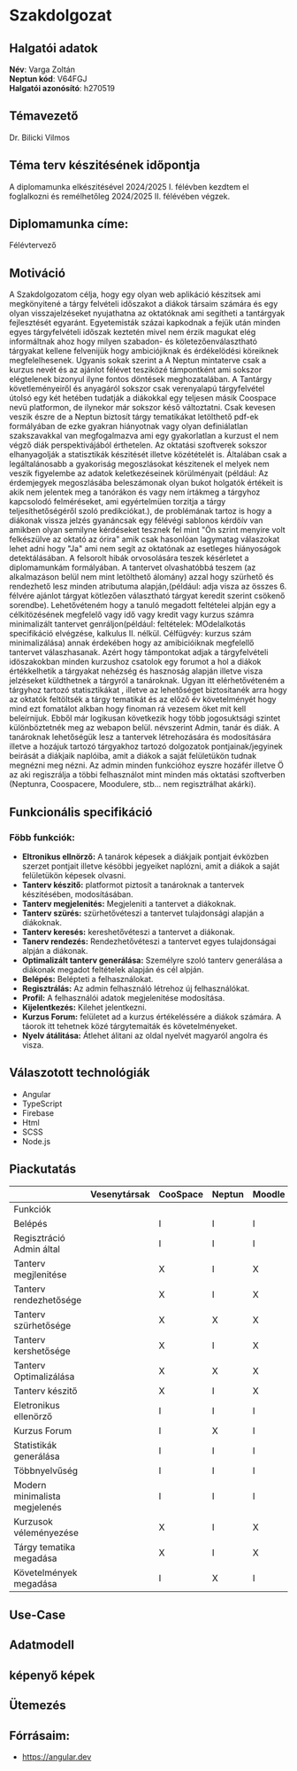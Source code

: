 # **Szakdolgozat**

## Halgatói adatok
**Név**: Varga Zoltán  
**Neptun kód**: V64FGJ  
**Halgatói azonósító**: h270519  
## Témavezető
Dr. Bilicki Vilmos    
## Téma terv készitésének időpontja
A diplomamunka elkészitésével 2024/2025 I. félévben kezdtem el foglalkozni és remélhetőleg 2024/2025 II. félévében végzek.
## Diplomamunka címe:
Félévtervező
## Motiváció
A Szakdolgozatom célja, hogy egy olyan web aplikáció készitsek ami megkönyitené a tárgy felvételi időszakot a diákok társaim számára és egy olyan visszajelzéseket nyujathatna az oktatóknak ami segítheti a tantárgyak fejlesztését egyaránt.
Egyetemisták százai kapkodnak a fejük után minden egyes tárgyfelvételi időszak keztetén mivel nem érzik magukat elég informáltnak ahoz hogy milyen szabadon- és köletezőenválasztható tárgyakat kellene felvenijük hogy ambiciójiknak és érdékelödési köreiknek megfelelhesenek. Ugyanis sokak szerint a A Neptun mintaterve csak a kurzus nevét és az ajánlot félévet tesziközé támpontként ami sokszor elégtelenek bizonyul ilyne fontos döntések meghozatalában. A Tantárgy követleményeiről és anyagáról sokszor csak verenyalapú tárgyfelvétel útolsó egy két hetében tudatják a diákokkal egy teljesen másik Coospace nevü platformon, de ilynekor már sokszor késő változtatni. Csak kevesen veszik észre de a Neptun biztosít tárgy tematikákat letölthető pdf-ek formályában de ezke gyakran hiányotnak vagy olyan definiálatlan szakszavakkal van megfogalmazva ami egy gyakorlatlan a kurzust el nem végző diák perspektivájából érthetelen. Az oktatási szoftverek sokszor elhanyagolják a statisztikák készitését illetve közétételét is. Általában csak a legáltalánosabb a gyakoriság megoszlásokat készitenek el melyek nem veszik figyelembe az adatok keletkezéseinek körülményait (például: Az érdemjegyek megoszlásába beleszámonak olyan bukot holgatók értékeit is akik nem jelentek meg a tanórákon és vagy nem írtákmeg a tárgyhoz kapcsolodó felméréseket, ami egyértelmüen torzitja a tárgy teljesíthetőségéről szoló predikciókat.), de problémának tartoz is hogy a diákonak vissza jelzés gyanáncsak egy félévégi sablonos kérdöív van amikben olyan semilyne kérdéseket tesznek fel mint "Ön szrint menyire volt felkészülve az oktató az órira" amik csak hasonlóan lagymatag válaszokat lehet adni hogy "Ja" ami nem segít az oktatónak az esetleges hiányoságok detektálásában.
A felsorolt hibák orvosolására teszek késérletet a diplomamunkám formályában. 
A tantervet olvashatóbbá teszem (az alkalmazáson belül nem mint letölthető álomány) azzal hogy szürhető és rendezhető lesz minden atributuma alapján,(például: adja visza az összes 6. félvére ajánlot tárgyat kötlezően választható tárgyat keredit szerint csökenő sorendbe). 
Lehetővéteném hogy a tanuló megadott feltételei alpján egy a célkitözésének megfelelő vagy idő vagy kredit vagy kurzus számra minimalizált tantervet genráljon(például: feltételek: MOdelalkotás specifikáció elvégzése, kalkulus II. nélkül. Célfügvéy: kurzus szám minimalizálása) annak érdekében hogy az amibicióiknak megfelellő tantervet válaszhasanak.
Azért hogy támpontokat adjak a tárgyfelvételi idöszakokban minden kurzushoz csatolok egy forumot a hol a diákok értékkelhetik a tárgyakat nehézség és hasznoság alapján illetve visza jelzéseket küldthetnek a tárgyról a tanároknak. Ugyan itt elérhetővéteném a tárgyhoz tartozó statisztikákat , illetve az lehetőséget biztositanék arra hogy az oktatók feltöltsék a tárgy tematikát és az előző év követelményét hogy mind ezt fomatálot alkban hogy finoman rá vezesem öket mit kell beleírnijuk.
Ebből már logikusan következik hogy több jogosuktsági szintet különböztetnék meg az webapon belül. névszerint Admin, tanár és diák. A tanároknak lehetőségük lesz a tantervek létrehozására és modosítására illetve a hozájuk tartozó tárgyakhoz tartozó dolgozatok pontjainak/jegyinek beirását a diákjaik naplóiba, amit a diákok a saját felületükön tudnak megnézni meg nézni. Az admin minden funkcióhoz eyszre hozáfér illetve Ö az aki regiszrálja a többi felhasználot mint minden más oktatási szoftverben (Neptunra, Coospacere, Moodulere, stb... nem regisztrálhat akárki).     
## Funkcionális specifikáció
### Föbb funkciók:
- **Eltronikus ellnörző:** A tanárok képesek a diákjaik pontjait évközben szerzet pontjait illetve késöbbi jegyeiket naplózni, amit a diákok a saját felületükön képesek olvasni.  
- **Tanterv készitő:** platformot piztosít a tanároknak a tantervek készitésében, modosításában.  
- **Tanterv megjelenités:** Megjeleniti a tantervet a diákoknak.  
- **Tanterv szürés:** szürhetővéteszi a tantervet tulajdonsági alapján a diákoknak.  
- **Tanterv keresés:** kereshetővéteszi a tantervet a diákonak.  
- **Tanerv rendezés:** Rendezhetővéteszi a tantervet egyes tulajdonságai alpján a diákonak.  
- **Optimalizált tanterv generálása:** Személyre szoló tanterv generálása a diákonak megadot feltételek alapján és cél alpján.  
- **Belépés:** Belépteti a felhasználokat.  
- **Regisztrálás:** Az admin felhasználó létrehoz új felhasználókat.  
- **Profil:** A felhasználói adatok megjelenitése modosítása.  
- **Kijelentkezés:** Kilehet jelentkezni.  
- **Kurzus Forum:** felületet ad a kurzus értékeléssére a diákok számára. A táorok itt tehetnek közé tárgytemaiták és követelményeket.  
- **Nyelv átálitása:** Átlehet álitani az oldal nyelvét magyaról angolra és visza.  
## Válaszotott technológiák
- Angular  
- TypeScript  
- Firebase  
- Html  
- SCSS  
- Node.js  
## Piackutatás
| | Vesenytársak | CooSpace | Neptun | Moodle | Kréta |
--- | --- | --- | --- | --- | ---
| Funkciók | |
| Belépés |  | I | I | I | I |
| Regisztráció Admin által |  | I | I | I | I |
| Tanterv megjlenitése |  | X | I | X | X |
| Tanterv rendezhetősége |  | X | I | X | X |
| Tanterv szürhetősége |  | X | X | X | X |
| Tanterv kershetősége |  | X | I | X | X |
| Tanterv Optimalizálása |  | X | X | X | X |
| Tanterv készitő |  | X | I | X | X |
| Eletronikus ellenörző |  | I | I | I | I |
| Kurzus Forum |  | I | X | I | I |
| Statistikák generálása |  | I | I | I | I |
| Többnyelvűség |  | I | I | I | I |
| Modern minimalista megjelenés |  | I | I | I | I |
| Kurzusok véleményezése |  | X | I | X | X |
| Tárgy tematika megadása |  | X | I | X | X |
| Követelmények megadása |  | I | X | I | X |
## Use-Case
## Adatmodell
## képenyő képek
## Ütemezés 
## Fórrásaim:
- https://angular.dev  
